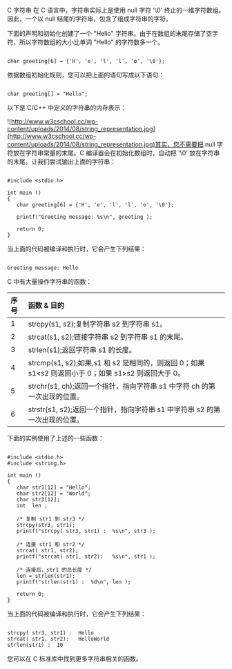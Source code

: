  C 字符串
 在 C 语言中，字符串实际上是使用 null 字符 '\0' 终止的一维字符数组。因此，一个以 null 结尾的字符串，包含了组成字符串的字符。

 下面的声明和初始化创建了一个 "Hello" 字符串。由于在数组的末尾存储了空字符，所以字符数组的大小比单词 "Hello" 的字符数多一个。

 
```

char greeting[6] = {'H', 'e', 'l', 'l', 'o', '\0'};

```
 依据数组初始化规则，您可以把上面的语句写成以下语句：

 
```

char greeting[] = "Hello";

```
 以下是 C/C++ 中定义的字符串的内存表示：

 ![http://www.w3cschool.cc/wp-content/uploads/2014/08/string_representation.jpg](http://www.w3cschool.cc/wp-content/uploads/2014/08/string_representation.jpg)其实，您不需要把 null 字符放在字符串常量的末尾。C 编译器会在初始化数组时，自动把 '\0' 放在字符串的末尾。让我们尝试输出上面的字符串：

 
```

#include <stdio.h>

int main ()
{
   char greeting[6] = {'H', 'e', 'l', 'l', 'o', '\0'};

   printf("Greeting message: %s\n", greeting );

   return 0;
}

```
 当上面的代码被编译和执行时，它会产生下列结果：

 
```

Greeting message: Hello

```
 C 中有大量操作字符串的函数：

 

|序号|函数 &amp; 目的|
|:--|:--|
|1|strcpy(s1, s2);复制字符串 s2 到字符串 s1。|
|2|strcat(s1, s2);链接字符串 s2 到字符串 s1 的末尾。|
|3|strlen(s1);返回字符串 s1 的长度。|
|4|strcmp(s1, s2);如果,s1 和 s2 是相同的，则返回 0；如果 s1<s2 则返回小于 0；如果 s1>s2 则返回大于 0。|
|5|strchr(s1, ch);返回一个指针，指向字符串 s1 中字符 ch 的第一次出现的位置。|
|6|strstr(s1, s2);返回一个指针，指向字符串 s1 中字符串 s2 的第一次出现的位置。|

下面的实例使用了上述的一些函数：

 
```

#include <stdio.h>
#include <string.h>

int main ()
{
   char str1[12] = "Hello";
   char str2[12] = "World";
   char str3[12];
   int  len ;

   /* 复制 str1 到 str3 */
   strcpy(str3, str1);
   printf("strcpy( str3, str1) :  %s\n", str3 );

   /* 连接 str1 和 str2 */
   strcat( str1, str2);
   printf("strcat( str1, str2):   %s\n", str1 );

   /* 连接后，str1 的总长度 */
   len = strlen(str1);
   printf("strlen(str1) :  %d\n", len );

   return 0;
}

```
 当上面的代码被编译和执行时，它会产生下列结果：

 
```

strcpy( str3, str1) :  Hello
strcat( str1, str2):   HelloWorld
strlen(str1) :  10

```
 您可以在 C 标准库中找到更多字符串相关的函数。

 

